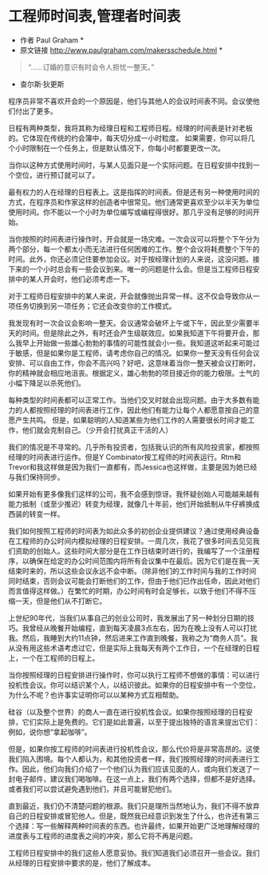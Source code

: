 # 工程师时间表,管理者时间表

* 作者 Paul Graham *
* 原文链接 http://www.paulgraham.com/makersschedule.html *

> “……订婚的意识有时会令人担忧一整天。”
- 查尔斯·狄更斯

程序员非常不喜欢开会的一个原因是，他们与其他人的会议时间表不同。会议使他们付出了更多。

日程有两种类型，我将其称为经理日程和工程师日程。经理的时间表是针对老板的。它体现在传统的约会簿中，每天切分成一小时粒度。 如果需要，你可以将几个小时限制在一个任务上，但是默认情况下，你每小时都要更改一次。

当你以这种方式使用时间时，与某人见面只是一个实际问题。在日程安排中找到一个空位，进行预订就可以了。

最有权力的人在经理的日程表上。这是指挥的时间表。但是还有另一种使用时间的方式，在程序员和作家这样的创造者中很常见。他们通常更喜欢至少以半天为单位使用时间。你不能以一个小时为单位编写或编程得很好。那几乎没有足够的时间开始。

当你按照的时间表进行操作时，开会就是一场灾难。一次会议可以将整个下午分为两个部分，每一个都太小而无法进行任何困难的工作。整个会议将耗费整个下午的时间。此外，你还必须记住要参加会议。对于按经理计划的人来说，这没问题。接下来的一个小时总会有一些会议到来。唯一的问题是什么会。但是当工程师日程安排中的某人开会时，他们必须考虑一下。

对于工程师日程安排中的某人来说，开会就像抛出异常一样。这不仅会导致你从一项任务切换到另一项任务；它还会改变你的工作模式。

我发现有时一次会议会影响一整天。会议通常会破坏上午或下午，因此至少需要半天的时间。但是除此之外，有时还会产生级联效应。如果我知道下午将要开会，那么我早上开始做一些雄心勃勃的事情的可能性就会小一些。我知道这听起来可能过于敏感，但是如果你是工程师，请考虑你自己的情况。如果你一整天没有任何会议安排、可以自由工作，你会不高兴吗？好吧，这意味着当你一整天被会议打断时，你的精神就会相应地沮丧。根据定义，雄心勃勃的项目接近你的能力极限。士气的小幅下降足以杀死他们。

每种类型的时间表都可以正常工作。当他们交叉时就会出现问题。由于大多数有能力的人都按照经理的时间表进行工作，因此他们有能力让每个人都愿意按自己的意愿产生共鸣。 但是，如果聪明的人知道某些为他们工作的人需要很长时间才能工作，他们就会克制自己。（少开会打扰真正干活的人）

我们的情况是不寻常的。几乎所有投资者，包括我认识的所有风险投资家，都按照经理的时间表进行运作。但是Y Combinator按工程师的时间表运行。Rtm和Trevor和我这样做是因为我们一直都有，而Jessica也这样做，主要是因为她已经与我们保持同步。

如果开始有更多像我们这样的公司，我不会感到惊讶。我怀疑创始人可能越来越有能力抵制（或至少推迟）转变为经理，就像几十年前，他们开始抵制从牛仔裤换成西装的转变一样。

我们如何按照工程师的时间表为如此众多的初创企业提供建议？通过使用经典设备在工程师的办公时间内模拟经理的日程安排。一周几次，我花了很多时间去见见我们资助的创始人。这些时间大部分是在工作日结束时进行的，我编写了一个注册程序，以确保在给定的办公时间范围内将所有会议集中在最后。因为它们是在我一天结束时来的，所以这些会议永远不会中断。（除非他们的工作时间与我的工作时间同时结束，否则会议可能会打断他们的工作，但由于他们已作出任命，因此对他们而言值得这样做。）在繁忙的时期，办公时间有时会足够长，以致于他们不得不压缩一天，但是他们从不打断它。

上世纪90年代，当我们从事自己的创业公司时，我发展出了另一种划分日期的技巧。我曾经从晚餐开始编程，直到每天凌晨3点左右，因为在晚上没有人可以打扰我。然后，我睡到大约11点钟，然后进来工作直到晚餐，我称之为“商务人员”。我从没有用这些术语考虑过它，但是实际上我每天有两个工作日，一个在经理的日程上，一个在工程师的日程上。

当你按照经理的日程安排进行操作时，你可以执行工程师不想做的事情：可以进行投机性会议。你可以结识某个人，以结识彼此。如果你的日程安排中有一个空位，为什么不呢？也许事实证明你可以以某种方式互相帮助。

硅谷（以及整个世界）的商人一直在进行投机性会议。如果你按照经理的日程安排，它们实际上是免费的。它们是如此普遍，以至于提出独特的语言来提出它们：例如，说你想“拿起咖啡”。

但是，如果你按工程师的时间表进行投机性会议，那么代价将是非常高昂的。这使我们陷入困境。每个人都认为，和其他投资者一样，我们按照经理的时间表进行工作。因此，他们向我们介绍了一个他们认为我们应该见面的人，或向我们发送了一封电子邮件，建议我们喝咖啡。在这一点上，我们有两个选择，但都不是好选择。或者我们可以尝试避免遇到他们，并且可能冒犯他们。

直到最近，我们仍不清楚问题的根源。我们只是理所当然地认为，我们不得不放弃自己的日程安排或冒犯他人。但是，既然我已经意识到发生了什么，也许还有第三个选择：写一些解释两种时间表的东西。也许最终，如果开始更广泛地理解经理的进度表与工程师的进度表之间的冲突，那么它将不再是问题。

工程师日程安排中的我们这些人愿意妥协。我们知道我们必须召开一些会议。我们从经理的日程安排中要求的是，他们了解成本。
